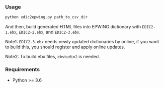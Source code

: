 
### Usage

```python
python edic2epwing.py path_to_csv_dir
```

And then, build generated HTML files into EPWING dictionary with `EDIC2-1.ebx`, `EDIC2-2.ebx`, and `EDIC2-3.ebx`. 


Note1: `EDIC2-3.ebx` needs newly updated dictionaries by online, if you want to build this, you should register and apply online updates.

Note2: To build ebx files, `ebstudio2` is needed. 

### Requirements

- Python >= 3.6
